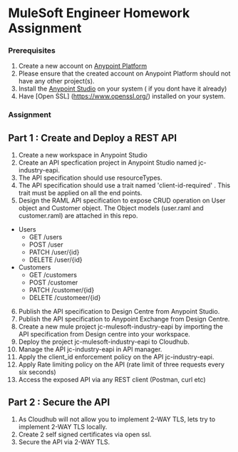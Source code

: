 # MuleSoft Engineer Homework Assignment

### Prerequisites
1. Create a new account on [Anypoint Platform](https://anypoint.mulesoft.com/login/)
2. Please ensure that the created account on Anypoint Platform should not have any other project(s).
3. Install the [Anypoint Studio](https://www.mulesoft.com/lp/dl/anypoint-mule-studio) on your system ( if you dont have it already)
4. Have [Open SSL] (https://www.openssl.org/) installed on your system.


### Assignment
## Part 1 : Create and Deploy a REST API
1. Create a new workspace in Anypoint Studio
2. Create an API specfication project in Anypoint Studio named jc-industry-eapi.
3. The API specification should use resourceTypes. 
4. The API specification should use a trait named 'client-id-required' . This trait must be applied on all the end points.  
5. Design the RAML API specification to expose CRUD operation on User object and Customer object. The Object models (user.raml and customer.raml) are attached in this repo.
 - Users
    - GET /users
    - POST /user
    - PATCH /user/{id}
    - DELETE /user/{id}
  - Customers
    - GET /customers
    - POST /customer
    - PATCH /customer/{id}
    - DELETE /customeer/{id}
6. Publish the API specification to Design Centre from Anypoint Studio.
7. Publish the API specification to Anypoint Exchange from Design Centre.
8. Create a new mule project jc-mulesoft-industry-eapi by importing the API specification from Design centre into your workspace. 
9. Deploy the project jc-mulesoft-industry-eapi to Cloudhub.
10. Manage the API jc-industry-eapi in API manager.
11. Apply the client_id enforcement policy on the API jc-industry-eapi.
12. Apply Rate limiting policy on the API (rate limit of three requests every six seconds)
13. Access the exposed API via any REST client (Postman, curl etc)

## Part 2 : Secure the API 
1. As Cloudhub will not allow you to implement 2-WAY TLS, lets try to implement 2-WAY TLS locally.
2. Create 2 self signed certificates via open ssl. 
3. Secure the API via 2-WAY TLS.
